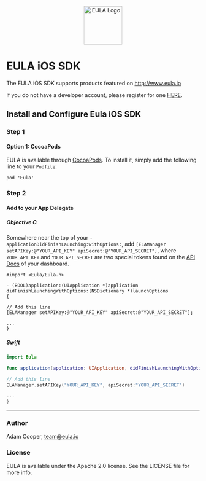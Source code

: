 <p align="center"><img src="https://s3-us-west-1.amazonaws.com/eula-assets/eula-logo.png" width="100" alt="EULA Logo"/></p>

# EULA iOS SDK

The EULA iOS SDK supports products featured on http://www.eula.io

If you do not have a developer account, please register for one [HERE](http://www.eula.io/register).

## Install and Configure Eula iOS SDK

### Step 1

#### Option 1: CocoaPods
EULA is available through [CocoaPods](http://cocoapods.org/). To install it, simply add the following line to your `Podfile`:

```
pod 'Eula'
```

### Step 2
#### Add to your App Delegate
##### _Objective C_
Somewhere near the top of your `-applicationDidFinishLaunching:withOptions:`, add `[ELAManager setAPIKey:@"YOUR_API_KEY" apiSecret:@"YOUR_API_SECRET"]`, where `YOUR_API_KEY` and `YOUR_API_SECRET` are two special tokens found on the [API Docs](http://eula.io/api-documents) of your dashboard.

```objc
#import <Eula/Eula.h>

- (BOOL)application:(UIApplication *)application didFinishLaunchingWithOptions:(NSDictionary *)launchOptions
{

// Add this line
[ELAManager setAPIKey:@"YOUR_API_KEY" apiSecret:@"YOUR_API_SECRET"];

...
}
```

##### _Swift_

```swift
import Eula

func application(application: UIApplication, didFinishLaunchingWithOptions launchOptions: [NSObject: AnyObject]?) -> Bool {

// Add this line
ELAManager.setAPIKey("YOUR_API_KEY", apiSecret:"YOUR_API_SECRET")

...
}
```
---
### Author

Adam Cooper, team@eula.io

### License

EULA is available under the Apache 2.0 license. See the LICENSE file for more info.
